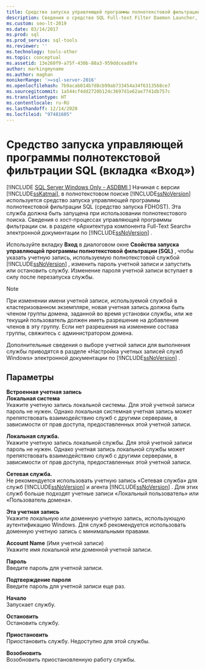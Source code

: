 ```yaml
---
title: Средство запуска управляющей программы полнотекстовой фильтрации SQL (вкладка «Вход»)
description: Сведения о средстве SQL Full-text Filter Daemon Launcher, используемом для полнотекстового поиска SQL Server. Сведения о вкладке "Вход в систему" диалогового окна свойств.
ms.custom: seo-lt-2019
ms.date: 03/14/2017
ms.prod: sql
ms.prod_service: sql-tools
ms.reviewer: ''
ms.technology: tools-other
ms.topic: conceptual
ms.assetid: 13e260f9-a75f-430b-88a3-959ddcead8fe
author: markingmyname
ms.author: maghan
monikerRange: '>=sql-server-2016'
ms.openlocfilehash: 7b9acab014b7d8cb99ab733454a34f6313568ce7
ms.sourcegitcommit: 1a544cf4dd2720b124c3697d1e62ae7741db757c
ms.translationtype: HT
ms.contentlocale: ru-RU
ms.lasthandoff: 12/14/2020
ms.locfileid: "97481605"
---
```

# <a name="sql-full-text-filter-daemon-launcher-log-on-tab"></a>Средство запуска управляющей программы полнотекстовой фильтрации SQL (вкладка «Вход»)
[!INCLUDE [SQL Server Windows Only - ASDBMI ](../../includes/applies-to-version/sql-windows-only-asdbmi.md)]
  Начиная с версии [!INCLUDE[ssKatmai](../../includes/sskatmai-md.md)], в полнотекстовом поиске [!INCLUDE[ssNoVersion](../../includes/ssnoversion-md.md)] используется средство запуска управляющей программы полнотекстовой фильтрации SQL (средство запуска FDHOST). Эта служба должна быть запущена при использовании полнотекстового поиска. Сведения о хост-процессах управляющей программы фильтрации см. в разделе «Архитектура компонента Full-Text Search» электронной документации по [!INCLUDE[ssNoVersion](../../includes/ssnoversion-md.md)] .  
  
 Используйте вкладку **Вход** в диалоговом окне **Свойства запуска управляющей программы полнотекстовой фильтрации (SQL)** , чтобы указать учетную запись, используемую полнотекстовой службой [!INCLUDE[ssNoVersion](../../includes/ssnoversion-md.md)] , изменить пароль учетной записи и запустить или остановить службу. Изменение пароля учетной записи вступает в силу после перезапуска службы.  
  
> [!NOTE]  
>  При изменении имени учетной записи, используемой службой в кластеризованном экземпляре, новая учетная запись должна быть членом группы домена, заданной во время установки службы, или же текущий пользователь должен иметь разрешение на добавление членов в эту группу. Если нет разрешения на изменение состава группы, свяжитесь с администратором домена.  
>   
>  Дополнительные сведения о выборе учетной записи для выполнения службы приводятся в разделе «Настройка учетных записей служб Windows» электронной документации по [!INCLUDE[ssNoVersion](../../includes/ssnoversion-md.md)] .  
  
## <a name="options"></a>Параметры  
 **Встроенная учетная запись**  
 **Локальная система**  
 Укажите учетную запись локальной системы. Для этой учетной записи пароль не нужен. Однако локальная системная учетная запись может препятствовать взаимодействию служб с другими серверами, в зависимости от прав доступа, предоставленных этой учетной записи.  
  
 **Локальная служба.**  
 Укажите учетную запись локальной службы. Для этой учетной записи пароль не нужен. Однако учетная запись локальной службы может препятствовать взаимодействию служб с другими серверами, в зависимости от прав доступа, предоставленных этой учетной записи.  
  
 **Сетевая служба.**  
 Не рекомендуется использовать учетную запись «Сетевая служба» для служб [!INCLUDE[ssNoVersion](../../includes/ssnoversion-md.md)] и агента [!INCLUDE[ssNoVersion](../../includes/ssnoversion-md.md)] . Для этих служб больше подходят учетные записи «Локальный пользователь» или «Пользователь домена».  
  
 **Эта учетная запись**  
 Укажите локальную или доменную учетную запись, использующую аутентификацию Windows. Для служб рекомендуется использовать доменную учетную запись с минимальными правами.  
  
 **Account Name** (Имя учетной записи)  
 Укажите имя локальной или доменной учетной записи.  
  
 **Пароль**  
 Введите пароль для учетной записи.  
  
 **Подтверждение пароля**  
 Введите пароль для учетной записи еще раз.  
  
 **Начало**  
 Запускает службу.  
  
 **Остановить**  
 Остановить службу.  
  
 **Приостановить**  
 Приостановить службу. Недоступно для этой службы.  
  
 **Возобновить**  
 Возобновить приостановленную работу службы.  
  
  
